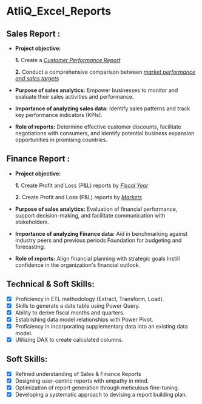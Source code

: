 # AtliQ_Excel_Reports

## Sales Report :


- **Project objective:** 

    **1.** Create a _[Customer Performance Report](https://github.com/Mohanakumaran-SR/AtliQ_Excel_Reports/commit/686c451f5ba6901b0b68d30ceae5895ee862af6d#diff-697b5d77072c6387b56cdbf6c443598d4a5455ee22542c6a08cdf63c63699416)_

    **2.** Conduct a comprehensive comparison between _[market performance and sales targets](https://github.com/Mohanakumaran-SR/AtliQ_Excel_Reports/commit/686c451f5ba6901b0b68d30ceae5895ee862af6d#diff-34044648117c65071315b1c03c6820dafe7395e30527bfb3e93298ffe193981b)_

- **Purpose of sales analytics:** Empower businesses to monitor and evaluate their sales activities and performance.

- **Importance of analyzing sales data:** Identify sales patterns and track key performance indicators (KPIs).

- **Role of reports:** Determine effective customer discounts, facilitate negotiations with consumers, and identify potential business expansion opportunities in promising countries.


## Finance Report :

- **Project objective:** 

    **1.** Create Profit and Loss (P&L) reports by _[Fiscal Year](https://github.com/Mohanakumaran-SR/AtliQ_Excel_Reports/commit/686c451f5ba6901b0b68d30ceae5895ee862af6d#diff-130afb55c8d99b259e92c4e50b7b3f8f00bcf50dc2a912957113b6ac9e71a083)_ 

   **2.** Create Profit and Loss (P&L) reports by _[Markets](https://github.com/Mohanakumaran-SR/AtliQ_Excel_Reports/commit/686c451f5ba6901b0b68d30ceae5895ee862af6d#diff-545f8599add1080c6444721c702e6845e4392997e650c072045080a45cb38181)_

- **Purpose of sales analytics:** Evaluation of financial performance, support decision-making, and facilitate communication with stakeholders.

- **Importance of analyzing Finance data:** Aid in benchmarking against industry peers and previous periods Foundation for budgeting and forecasting.

- **Role of reports:** Align financial planning with strategic goals Instill confidence in the organization's financial outlook.


## Technical & Soft Skills:
- [x]	Proficiency in ETL methodology (Extract, Transform, Load).
- [x]	Skills to generate a date table using Power Query.
- [x]	Ability to derive fiscal months and quarters.
- [x]	Establishing data model relationships with Power Pivot.
- [x]	Proficiency in incorporating supplementary data into an existing data model.
- [x]	Utilizing DAX to create calculated columns.

## Soft Skills:
- [x]	Refined understanding of Sales & Finance Reports
- [x]	Designing user-centric reports with empathy in mind.
- [x]	Optimization of report generation through meticulous fine-tuning.
- [x]	Developing a systematic approach to devising a report building plan.
